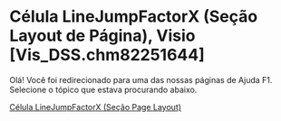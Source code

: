 
# Célula LineJumpFactorX (Seção Layout de Página), Visio [Vis_DSS.chm82251644]

Olá! Você foi redirecionado para uma das nossas páginas de Ajuda F1. Selecione o tópico que estava procurando abaixo.

[Célula LineJumpFactorX (Seção Page Layout)](http://msdn.microsoft.com/library/0649672f-f496-ce80-6dc3-3affc9b6f913%28Office.15%29.aspx)
